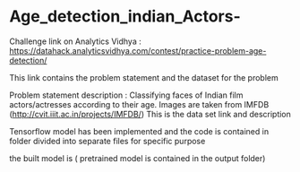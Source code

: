 # Age_detection_indian_Actors-

Challenge link on Analytics Vidhya : https://datahack.analyticsvidhya.com/contest/practice-problem-age-detection/



This link contains the problem statement and the dataset for the problem

Problem statement description : Classifying faces of Indian film actors/actresses according to their age. Images are taken from IMFDB (http://cvit.iiit.ac.in/projects/IMFDB/) This is the data set link and description 

Tensorflow model has been implemented and the code is contained in folder divided into separate files for specific purpose 


the built model is ( pretrained model is contained in the output folder) 
